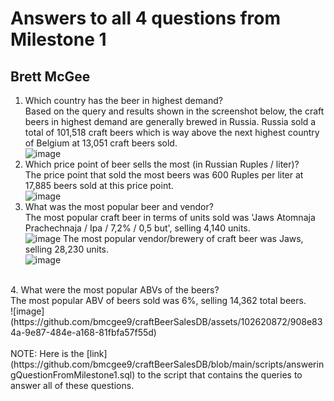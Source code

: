 # Answers to all 4 questions from Milestone 1
## Brett McGee

1. Which country has the beer in highest demand? </br>
Based on the query and results shown in the screenshot below, the craft beers in highest demand are generally brewed in Russia. Russia sold a total of 101,518 craft beers which is way above the next highest country of Belgium at 13,051 craft beers sold.<br>
![image](https://github.com/bmcgee9/craftBeerSalesDB/assets/102620872/d1c1f0a5-a4b2-4dd5-b7e4-fcdb8dcf992b)
2. Which price point of beer sells the most (in Russian Ruples / liter)? </br>
The price point that sold the most beers was 600 Ruples per liter at 17,885 beers sold at this price point.<br>
![image](https://github.com/bmcgee9/craftBeerSalesDB/assets/102620872/f05fdc6b-2af1-40d3-ad0a-97dee96b749c)
3. What was the most popular beer and vendor? <br>
The most popular craft beer in terms of units sold was 'Jaws Atomnaja Prachechnaja / Ipa / 7,2% / 0,5 but', selling 4,140 units. <br>
![image](https://github.com/bmcgee9/craftBeerSalesDB/assets/102620872/4d59a60c-8abc-4505-91d5-c401cde8deb9)
The most popular vendor/brewery of craft beer was Jaws, selling 28,230 units. <br>
![image](https://github.com/bmcgee9/craftBeerSalesDB/assets/102620872/ee763b15-388d-404c-a11a-5dbf903a5352)
<br>
4. What were the most popular ABVs of the beers? <br>
The most popular ABV of beers sold was 6%, selling 14,362 total beers.
<br>
![image](https://github.com/bmcgee9/craftBeerSalesDB/assets/102620872/908e834a-9e87-484e-a168-81fbfa57f55d)
<br>
</br>
NOTE: Here is the [link](https://github.com/bmcgee9/craftBeerSalesDB/blob/main/scripts/answeringQuestionFromMilestone1.sql) to the script that contains the queries to answer all of these questions.
